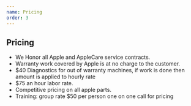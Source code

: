 ```yaml
---
name: Pricing
order: 3
---
```


## Pricing

 - We Honor all Apple and AppleCare service contracts.
 - Warranty work covered by Apple is at no charge to the customer.
 - $40 Diagnostics for out of warranty machines, if work is done then amount is applied to hourly rate
 - $75 an hour labor rate.
 - Competitive pricing on all apple parts.
 - Training: group rate $50 per person one on one call for pricing
